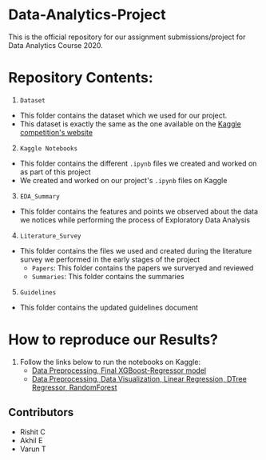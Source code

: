 # Data-Analytics-Project
This is the official repository for our assignment submissions/project for Data Analytics Course 2020.

# Repository Contents:
1. ```Dataset```
  - This folder contains the dataset which we used for our project.
  - This dataset is exactly the same as the one available on the [Kaggle competition's website](https://www.kaggle.com/c/competitive-data-science-predict-future-sales/data)
2. ```Kaggle Notebooks```
  - This folder contains the different ```.ipynb``` files we created and worked on as part of this project
  - We created and worked on our project's ```.ipynb``` files on Kaggle
3. ```EDA_Summary```
  - This folder contains the features and points we observed about the data we notices while performing the process of Exploratory Data Analysis
4. ```Literature_Survey```
  - This folder contains the files we used and created during the literature survey we performed in the early stages of the project
    * ```Papers```: This folder contains the papers we surveryed and reviewed
    * ```Summaries```: This folder contains the summaries 
5. ```Guidelines```
  - This folder contains the updated guidelines document

# How to reproduce our Results?
  1. Follow the links below to run the notebooks on Kaggle:
        - [Data Preprocessing, Final XGBoost-Regressor model](https://www.kaggle.com/rishitchs/data-preprocessing-and-xgboost-regressor-model)
        - [Data Preprocessing, Data Visualization, Linear Regression, DTree Regressor, RandomForest](https://www.kaggle.com/futurestan/visualization-linreg-dtree-randomforest)

## Contributors
* Rishit C
* Akhil E
* Varun T
